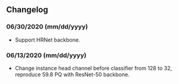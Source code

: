 ## Changelog

### 06/30/2020 (mm/dd/yyyy)
- Support HRNet backbone.

### 06/13/2020 (mm/dd/yyyy)
- Change instance head channel before classifier from 128 to 32, reproduce 59.8 PQ with ResNet-50 backbone.